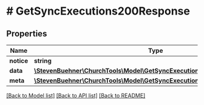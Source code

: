 # # GetSyncExecutions200Response

## Properties

Name | Type | Description | Notes
------------ | ------------- | ------------- | -------------
**notice** | **string** |  |
**data** | [**\StevenBuehner\ChurchTools\Model\GetSyncExecutions200ResponseDataInner[]**](GetSyncExecutions200ResponseDataInner.md) |  |
**meta** | [**\StevenBuehner\ChurchTools\Model\GetSyncExecutions200ResponseMeta**](GetSyncExecutions200ResponseMeta.md) |  |

[[Back to Model list]](../../README.md#models) [[Back to API list]](../../README.md#endpoints) [[Back to README]](../../README.md)
